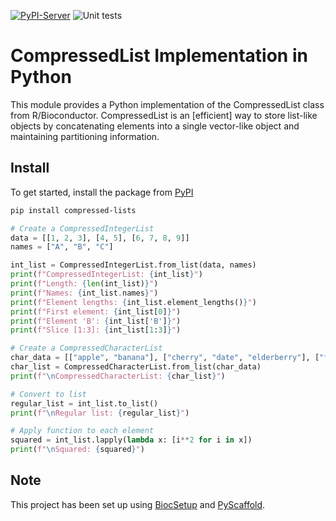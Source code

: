 [![PyPI-Server](https://img.shields.io/pypi/v/compressed-lists.svg)](https://pypi.org/project/compressed-lists/)
![Unit tests](https://github.com/BiocPy/compressed-lists/actions/workflows/run-tests.yml/badge.svg)

# CompressedList Implementation in Python

This module provides a Python implementation of the CompressedList class from R/Bioconductor.
CompressedList is an [efficient] way to store list-like objects by concatenating elements into
a single vector-like object and maintaining partitioning information.

## Install

To get started, install the package from [PyPI](https://pypi.org/project/compressed-lists/)

```bash
pip install compressed-lists
```

```py
# Create a CompressedIntegerList
data = [[1, 2, 3], [4, 5], [6, 7, 8, 9]]
names = ["A", "B", "C"]

int_list = CompressedIntegerList.from_list(data, names)
print(f"CompressedIntegerList: {int_list}")
print(f"Length: {len(int_list)}")
print(f"Names: {int_list.names}")
print(f"Element lengths: {int_list.element_lengths()}")
print(f"First element: {int_list[0]}")
print(f"Element 'B': {int_list['B']}")
print(f"Slice [1:3]: {int_list[1:3]}")

# Create a CompressedCharacterList
char_data = [["apple", "banana"], ["cherry", "date", "elderberry"], ["fig"]]
char_list = CompressedCharacterList.from_list(char_data)
print(f"\nCompressedCharacterList: {char_list}")

# Convert to list
regular_list = int_list.to_list()
print(f"\nRegular list: {regular_list}")

# Apply function to each element
squared = int_list.lapply(lambda x: [i**2 for i in x])
print(f"\nSquared: {squared}")
```

<!-- biocsetup-notes -->

## Note

This project has been set up using [BiocSetup](https://github.com/biocpy/biocsetup)
and [PyScaffold](https://pyscaffold.org/).
